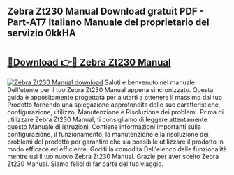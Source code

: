 ## Zebra Zt230 Manual Download gratuit PDF - Part-AT7 Italiano Manuale del proprietario del servizio 0kkHA

# <h2><a href="http://dfekp4.blite.top/?on=Zebra+Zt230+Manual">🔗Download 👉🔴 Zebra Zt230 Manual</a></h2>

[![Zebra Zt230 Manual download](https://i.imgur.com/lujVjoI.png)](http://dfekp4.blite.top/?on=Zebra+Zt230+Manual)
Saluti e benvenuto nel manuale Dell'utente per il tuo Zebra Zt230 Manual appena sincronizzato. Questa guida è appositamente progettata per aiutarti a ottenere il massimo dal tuo Prodotto fornendo una spiegazione approfondita delle sue caratteristiche, configurazione, utilizzo, Manutenzione e Risoluzione dei problemi. Prima di utilizzare Zebra Zt230 Manual, ti consigliamo di leggere attentamente questo Manuale di istruzioni. Contiene informazioni importanti sulla configurazione, il funzionamento, la manutenzione e la risoluzione dei problemi del prodotto per garantire che sia possibile utilizzare il prodotto in modo efficace ed efficiente. Goditi la comodità Dell'elenco delle funzionalità mentre usi il tuo nuovo Zebra Zt230 Manual. Grazie per aver scelto Zebra Zt230 Manual. Siamo felici di far parte del tuo viaggio.
